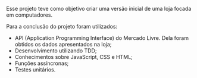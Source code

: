 Esse projeto teve como objetivo criar uma versão inicial de uma loja focada em computadores.

Para a conclusão do projeto foram utilizados:

- API (Application Programming Interface) do Mercado Livre. Dela foram obtidos os dados apresentados na loja;
- Desenvolvimento utilizando TDD;
- Conhecimentos sobre JavaScript, CSS e HTML;
- Funções assíncronas;
- Testes unitários.
